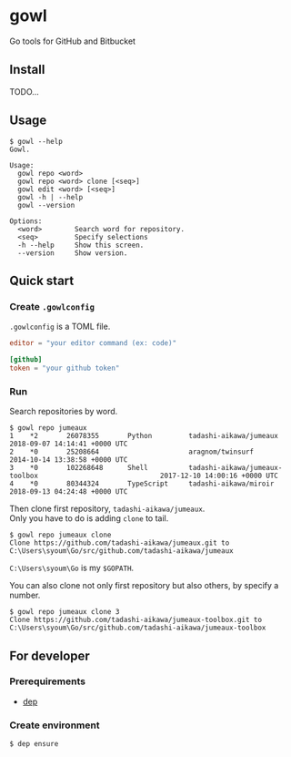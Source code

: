gowl
====

Go tools for GitHub and Bitbucket


Install
-------

TODO...


Usage
-----

```
$ gowl --help
Gowl.

Usage:
  gowl repo <word>
  gowl repo <word> clone [<seq>]
  gowl edit <word> [<seq>]
  gowl -h | --help
  gowl --version

Options:
  <word>        Search word for repository.
  <seq>         Specify selections
  -h --help     Show this screen.
  --version     Show version.
```


Quick start
-----------

### Create `.gowlconfig`

`.gowlconfig` is a TOML file.

```toml
editor = "your editor command (ex: code)"

[github]
token = "your github token"
```

### Run

Search repositories by word.

```
$ gowl repo jumeaux
1    *2       26078355       Python         tadashi-aikawa/jumeaux                                      2018-09-07 14:14:41 +0000 UTC
2    *0       25208664                      aragnom/twinsurf                                            2014-10-14 13:38:58 +0000 UTC
3    *0       102268648      Shell          tadashi-aikawa/jumeaux-toolbox                              2017-12-10 14:00:16 +0000 UTC
4    *0       80344324       TypeScript     tadashi-aikawa/miroir                                       2018-09-13 04:24:48 +0000 UTC
```

Then clone first repository, `tadashi-aikawa/jumeaux`.  
Only you have to do is adding `clone` to tail.

```
$ gowl repo jumeaux clone
Clone https://github.com/tadashi-aikawa/jumeaux.git to C:\Users\syoum\Go/src/github.com/tadashi-aikawa/jumeaux
```

`C:\Users\syoum\Go` is my `$GOPATH`.

You can also clone not only first repository but also others, by specify a number.  

```
$ gowl repo jumeaux clone 3
Clone https://github.com/tadashi-aikawa/jumeaux-toolbox.git to C:\Users\syoum\Go/src/github.com/tadashi-aikawa/jumeaux-toolbox
```


For developer
-------------

### Prerequirements

* [dep](https://golang.github.io/dep/)


### Create environment

```
$ dep ensure
```
